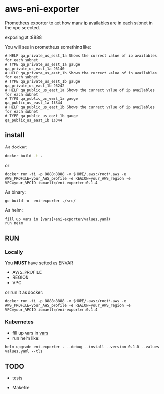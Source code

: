 # aws-eni-exporter

Prometheus exporter to get how many ip availables are in each subnet in the vpc selected.

exposing at :8888

You will see in prometheus something like:
```
# HELP qa_private_us_east_1a Shows the currect value of ip availables for each subnet
# TYPE qa_private_us_east_1a gauge
qa_private_us_east_1a 16140
# HELP qa_private_us_east_1b Shows the currect value of ip availables for each subnet
# TYPE qa_private_us_east_1b gauge
qa_private_us_east_1b 16242
# HELP qa_public_us_east_1a Shows the currect value of ip availables for each subnet
# TYPE qa_public_us_east_1a gauge
qa_public_us_east_1a 16344
# HELP qa_public_us_east_1b Shows the currect value of ip availables for each subnet
# TYPE qa_public_us_east_1b gauge
qa_public_us_east_1b 16344
```

## install 

As docker:
```sh
docker build -t . 
```
or
```
docker run -ti -p 8888:8888 -v $HOME/.aws:/root/.aws -e AWS_PROFILE=your_AWS_profile -e REGION=your_AWS_region -e VPC=your_VPCID ismaelfm/eni-exporter:0.1.4
```

As binary:
```
go build -o  eni-exporter ./src/
```

As helm:
```
fill up vars in [vars](eni-exporter/values.yaml)
run helm 
```

## RUN
### Locally

You **MUST** have setted as ENVAR
- AWS_PROFILE
- REGION
- VPC

or run it as docker:
```
docker run -ti -p 8888:8888 -v $HOME/.aws:/root/.aws -e AWS_PROFILE=your_AWS_profile -e REGION=your_AWS_region -e VPC=your_VPCID ismaelfm/eni-exporter:0.1.4
```

### Kubernetes
- fill up vars in [vars](eni-exporter/values.yaml)
- run helm like:
```
helm upgrade eni-exporter . --debug --install --version 0.1.0 --values values.yaml --tls
```

## TODO
- tests

- Makefile